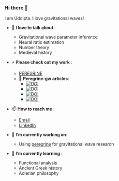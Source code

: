 ### Hi there 👋
I am Uddipta. I love gravitational waves!

<!--
**Uddiptaatwork/Uddiptaatwork** is a ✨ _special_ ✨ repository because its `README.md` (this file) appears on your GitHub profile.

Here are some ideas to get you started:

- 🔭 I’m currently working on ...
- 🌱 I’m currently learning ...
- 👯 I’m looking to collaborate on ...
- 🤔 I’m looking for help with ...
- 💬 Ask me about ...
- 📫 How to reach me: ...
- 😄 Pronouns: ...
- ⚡ Fun fact: ...
-->
- 💬 **I love to talk about** : 
  - Gravitational wave parameter inference
  - Neural ratio estimation
  - Number theory
  - Medieval history
 
- ⚡ **Please check out my work** :   
  - [PEREGRINE](https://github.com/PEREGRINE-GW/peregrine)
  - 🌱 **Peregrine-gw articles**:
    - [![DOI](https://img.shields.io/badge/DOI-arXiv.2304.02035-brightgreen)](https://arxiv.org/abs/2304.02035)
    - [![DOI](https://img.shields.io/badge/DOI-arXiv.2308.06318-brightgreen)](https://arxiv.org/abs/2308.06318)
    - [![DOI](https://img.shields.io/badge/DOI-arXiv.2309.07954-brightgreen)](https://arxiv.org/abs/2309.07954)
    - [![DOI](https://img.shields.io/badge/DOI-pos_sissa_EPSHEP_23-brightgreen)](https://pos.sissa.it/449/066)



- 📫 **How to reach me** :
  - [Email](u.bhardwaj@uva.nl)
  - [LinkedIn](https://www.linkedin.com/in/uddipta-bhardwaj-05b752161/) 
 
- 🔭 **I’m currently working on**:
  - Using [peregrine]() for gravitational wave research
  
- 🌱 **I’m currently learning** :
  - Functional analysis
  - Ancient Greek history
  - Adlerian philosophy
 
